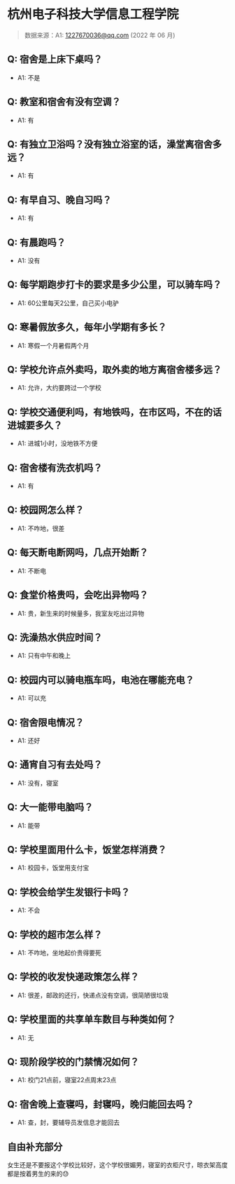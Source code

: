 # 杭州电子科技大学信息工程学院

> 数据来源：A1: 1227670036@qq.com (2022 年 06 月)

## Q: 宿舍是上床下桌吗？

- A1: 不是

## Q: 教室和宿舍有没有空调？

- A1: 有

## Q: 有独立卫浴吗？没有独立浴室的话，澡堂离宿舍多远？

- A1: 有

## Q: 有早自习、晚自习吗？

- A1: 有

## Q: 有晨跑吗？

- A1: 没有

## Q: 每学期跑步打卡的要求是多少公里，可以骑车吗？

- A1: 60公里每天2公里，自己买小电驴

## Q: 寒暑假放多久，每年小学期有多长？

- A1: 寒假一个月暑假两个月

## Q: 学校允许点外卖吗，取外卖的地方离宿舍楼多远？

- A1: 允许，大约要跨过一个学校

## Q: 学校交通便利吗，有地铁吗，在市区吗，不在的话进城要多久？

- A1: 进城1小时，没地铁不方便

## Q: 宿舍楼有洗衣机吗？

- A1: 有

## Q: 校园网怎么样？

- A1: 不咋地，很差

## Q: 每天断电断网吗，几点开始断？

- A1: 不断电

## Q: 食堂价格贵吗，会吃出异物吗？

- A1: 贵，新生来的时候量多，我室友吃出过异物

## Q: 洗澡热水供应时间？

- A1: 只有中午和晚上

## Q: 校园内可以骑电瓶车吗，电池在哪能充电？

- A1: 可以充

## Q: 宿舍限电情况？

- A1: 还好

## Q: 通宵自习有去处吗？

- A1: 没有，寝室

## Q: 大一能带电脑吗？

- A1: 能带

## Q: 学校里面用什么卡，饭堂怎样消费？

- A1: 校园卡，饭堂用支付宝

## Q: 学校会给学生发银行卡吗？

- A1: 不会

## Q: 学校的超市怎么样？

- A1: 不咋地，坐地起价贵得要死

## Q: 学校的收发快递政策怎么样？

- A1: 很差，邮政的还行，快递点没有空调，很简陋很垃圾

## Q: 学校里面的共享单车数目与种类如何？

- A1: 无

## Q: 现阶段学校的门禁情况如何？

- A1: 校门21点前，寝室22点周末23点

## Q: 宿舍晚上查寝吗，封寝吗，晚归能回去吗？

- A1: 查，封，要辅导员发信息才能回去

## 自由补充部分

女生还是不要报这个学校比较好，这个学校很媚男，寝室的衣柜尺寸，晾衣架高度都是按着男生的来的😓